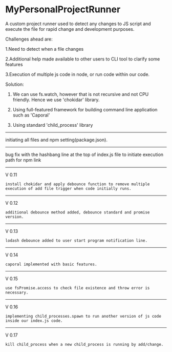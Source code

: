 # MyPersonalProjectRunner
A custom project runner used to detect any changes to JS script and execute the file for rapid change and development purposes.

Challenges ahead are:

1.Need to detect when a file changes

2.Additional help made available to other users to CLI tool to clarify some features

3.Execution of multiple js code in node, or run code within our code. 




Solution:

1. We can use fs.watch, however that is not recursive and not CPU friendly. Hence we use 'chokidar' library.

2. Using full-featured framework for building command line application such as 'Caporal'

3. Using standard 'child_process' library


-------------

initiating all files and npm setting(package.json).

-------------

bug fix with the hashbang line at the top of index.js file to initiate execution path for npm link

-------------

V 0.11

    install chokidar and apply debounce function to remove multiple execution of add file trigger when code initially runs.
-------------

V 0.12

    additional debounce method added, debounce standard and promise version.
-------------

V 0.13

    lodash debounce added to user start program notification line.
-------------

V 0.14

    caporal implemented with basic features.
-------------

V 0.15

    use fsPromise.access to check file existence and throw error is necessary.
-------------

V 0.16

    implementing child_processes.spawn to run another version of js code inside our index.js code.
-------------

V 0.17

    kill child_process when a new child_process is running by add/change.